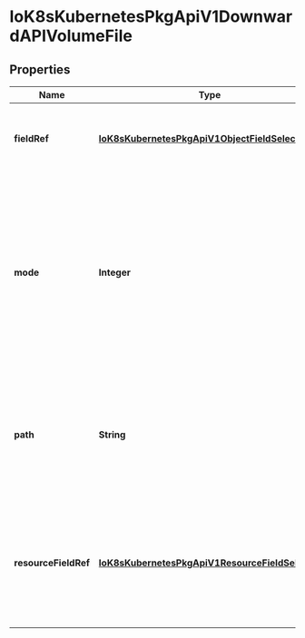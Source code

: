 
# IoK8sKubernetesPkgApiV1DownwardAPIVolumeFile

## Properties
Name | Type | Description | Notes
------------ | ------------- | ------------- | -------------
**fieldRef** | [**IoK8sKubernetesPkgApiV1ObjectFieldSelector**](IoK8sKubernetesPkgApiV1ObjectFieldSelector.md) | Required: Selects a field of the pod: only annotations, labels, name and namespace are supported. |  [optional]
**mode** | **Integer** | Optional: mode bits to use on this file, must be a value between 0 and 0777. If not specified, the volume defaultMode will be used. This might be in conflict with other options that affect the file mode, like fsGroup, and the result can be other mode bits set. |  [optional]
**path** | **String** | Required: Path is  the relative path name of the file to be created. Must not be absolute or contain the &#39;..&#39; path. Must be utf-8 encoded. The first item of the relative path must not start with &#39;..&#39; | 
**resourceFieldRef** | [**IoK8sKubernetesPkgApiV1ResourceFieldSelector**](IoK8sKubernetesPkgApiV1ResourceFieldSelector.md) | Selects a resource of the container: only resources limits and requests (limits.cpu, limits.memory, requests.cpu and requests.memory) are currently supported. |  [optional]




